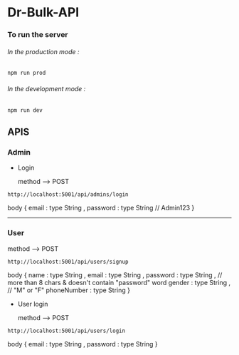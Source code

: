 # Dr-Bulk-API
      
### To run the server
###### In the production mode :

```
npm run prod
```

###### In the development mode :

```
npm run dev
```

## APIS

### Admin

- Login

  method --> POST
  
```
http://localhost:5001/api/admins/login
```

body {
      email : type String ,
      password : type String  // Admin123
}

<hr/>

### User

  method --> POST
  
```
http://localhost:5001/api/users/signup
```

body {
      name : type String ,
      email : type String ,
      password : type String ,   // more than 8 chars & doesn't contain "password" word
      gender : type String ,     // "M" or "F"
      phoneNumber : type String
}

- User login

  method --> POST
  
```
http://localhost:5001/api/users/login
```

body {
      email : type String ,
      password : type String
}

